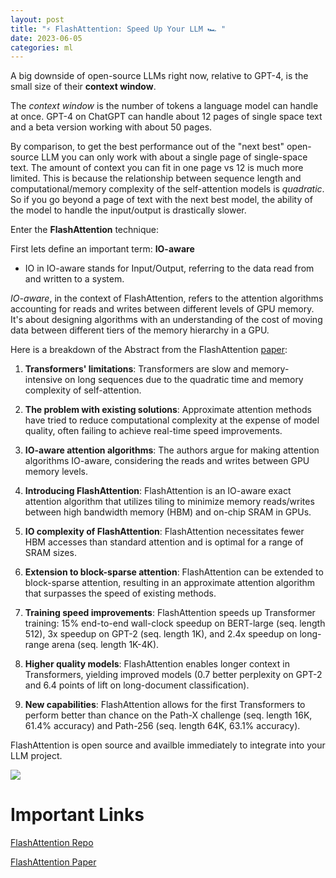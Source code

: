 ```yaml
---
layout: post
title: "⚡ FlashAttention: Speed Up Your LLM 🏎️ "
date: 2023-06-05
categories: ml
---
```

A big downside of open-source LLMs right now, relative to GPT-4, is the small size of their **context window**. 

The *context window* is the number of tokens a language model can handle at once. GPT-4 on ChatGPT can handle about 12 pages of single space text and a beta version working with about 50 pages.

By comparison, to get the best performance out of the "next best" open-source LLM you can only work with about a single page of single-space text. The amount of context you can fit in one page vs 12 is much more limited. This is because the relationship between sequence length and computational/memory complexity of the self-attention models is *quadratic*. So if you go beyond a page of text with the next best model, the ability of the model to handle the input/output is drastically slower.

Enter the **FlashAttention** technique:

First lets define an important term: **IO-aware**

- IO in IO-aware stands for Input/Output, referring to the data read from and written to a system.

*IO-aware*, in the context of FlashAttention, refers to the attention algorithms accounting for reads and writes between different levels of GPU memory. It's about designing algorithms with an understanding of the cost of moving data between different tiers of the memory hierarchy in a GPU.

Here is a breakdown of the Abstract from the FlashAttention [paper](https://arxiv.org/pdf/2205.14135.pdf):

1. **Transformers' limitations**: Transformers are slow and memory-intensive on long sequences due to the quadratic time and memory complexity of self-attention.

2. **The problem with existing solutions**: Approximate attention methods have tried to reduce computational complexity at the expense of model quality, often failing to achieve real-time speed improvements.

3. **IO-aware attention algorithms**: The authors argue for making attention algorithms IO-aware, considering the reads and writes between GPU memory levels.

4. **Introducing FlashAttention**: FlashAttention is an IO-aware exact attention algorithm that utilizes tiling to minimize memory reads/writes between high bandwidth memory (HBM) and on-chip SRAM in GPUs.

5. **IO complexity of FlashAttention**: FlashAttention necessitates fewer HBM accesses than standard attention and is optimal for a range of SRAM sizes.

6. **Extension to block-sparse attention**: FlashAttention can be extended to block-sparse attention, resulting in an approximate attention algorithm that surpasses the speed of existing methods.

7. **Training speed improvements**: FlashAttention speeds up Transformer training: 15% end-to-end wall-clock speedup on BERT-large (seq. length 512), 3x speedup on GPT-2 (seq. length 1K), and 2.4x speedup on long-range arena (seq. length 1K-4K).

8. **Higher quality models**: FlashAttention enables longer context in Transformers, yielding improved models (0.7 better perplexity on GPT-2 and 6.4 points of lift on long-document classification).

9. **New capabilities**: FlashAttention allows for the first Transformers to perform better than chance on the Path-X challenge (seq. length 16K, 61.4% accuracy) and Path-256 (seq. length 64K, 63.1% accuracy).

FlashAttention is open source and availble immediately to integrate into your LLM project.

![](https://www.googleapis.com/download/storage/v1/b/kaggle-forum-message-attachments/o/inbox%2F1506047%2F81cedabd9785d022b626406d1ea1db2b%2Fflashattn_banner.jpg?generation=1685850412782178&alt=media)

# Important Links

[FlashAttention Repo](https://github.com/HazyResearch/flash-attention)

[FlashAttention Paper](https://arxiv.org/pdf/2205.14135.pdf)




